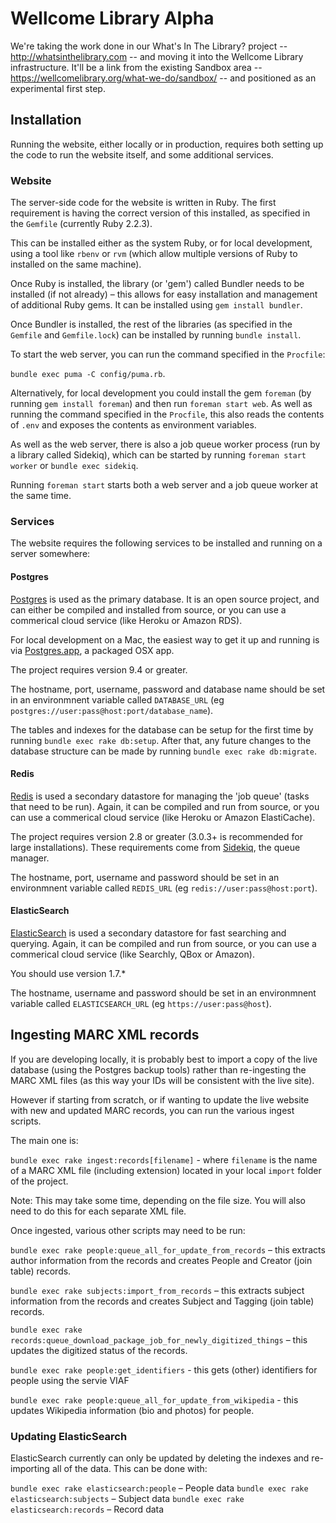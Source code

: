 # Wellcome Library Alpha

We're taking the work done in our What's In The Library? project -- http://whatsinthelibrary.com -- and moving it into the Wellcome Library infrastructure. It'll be a link from the existing Sandbox area -- https://wellcomelibrary.org/what-we-do/sandbox/ -- and positioned as an experimental first step.

## Installation

Running the website, either locally or in production, requires both setting up the code to run the website itself, and some additional services.

### Website

The server-side code for the website is written in Ruby. The first requirement is having the correct version of this installed, as specified in the `Gemfile` (currently Ruby 2.2.3).

This can be installed either as the system Ruby, or for local development, using a tool like `rbenv` or `rvm` (which allow multiple versions of Ruby to installed on the same machine).

Once Ruby is installed, the library (or 'gem') called Bundler needs to be installed (if not already) – this allows for easy installation and management of additional Ruby gems. It can be installed using `gem install bundler`.

Once Bundler is installed, the rest of the libraries (as specified in the `Gemfile` and `Gemfile.lock`) can be installed by running `bundle install`.

To start the web server, you can run the command specified in the `Procfile`:

`bundle exec puma -C config/puma.rb`.

Alternatively, for local development you could install the gem `foreman` (by running `gem install foreman`) and then run `foreman start web`. As well as running the command specified in the `Procfile`, this also reads the contents of `.env` and exposes the contents as environment variables.

As well as the web server, there is also a job queue worker process (run by a library called Sidekiq), which can be started by running `foreman start worker` or `bundle exec sidekiq`.

Running `foreman start` starts both a web server and a job queue worker at the same time.

### Services

The website requires the following services to be installed and running on a server somewhere:

#### Postgres

[Postgres](http://www.postgresql.org) is used as the primary database. It is an open source project, and can either be compiled and installed from source, or you can use a commerical cloud service (like Heroku or Amazon RDS).

For local development on a Mac, the easiest way to get it up and running is via [Postgres.app](http://postgresapp.com), a packaged OSX app.

The project requires version 9.4 or greater.

The hostname, port, username, password and database name should be set in an environmnent variable called `DATABASE_URL` (eg `postgres://user:pass@host:port/database_name`).

The tables and indexes for the database can be setup for the first time by running `bundle exec rake db:setup`. After that, any future changes to the database structure can be made by running `bundle exec rake db:migrate`.

#### Redis

[Redis](http://redis.io) is used a secondary datastore for managing the 'job queue' (tasks that need to be run). Again, it can be compiled and run from source, or you can use a commerical cloud service (like Heroku or Amazon ElastiCache).

The project requires version 2.8 or greater (3.0.3+ is recommended for large installations). These requirements come from [Sidekiq](https://github.com/mperham/sidekiq), the queue manager.

The hostname, port, username and password should be set in an environmnent variable called `REDIS_URL` (eg `redis://user:pass@host:port`).

#### ElasticSearch

[ElasticSearch](https://www.elastic.co) is used a secondary datastore for fast searching and querying.  Again, it can be compiled and run from source, or you can use a commerical cloud service (like Searchly, QBox or Amazon).

You should use version 1.7.*

The hostname, username and password should be set in an environmnent variable called `ELASTICSEARCH_URL` (eg `https://user:pass@host`).


## Ingesting MARC XML records

If you are developing locally, it is probably best to import a copy of the live database (using the Postgres backup tools) rather than re-ingesting the MARC XML files (as this way your IDs will be consistent with the live site).

However if starting from scratch, or if wanting to update the live website with new and updated MARC records, you can run the various ingest scripts.

The main one is:

`bundle exec rake ingest:records[filename]` - where `filename` is the name of a MARC XML file (including extension) located in your local `import` folder of the project.

Note: This may take some time, depending on the file size.  You will also need to do this for each separate XML file.

Once ingested, various other scripts may need to be run:

`bundle exec rake people:queue_all_for_update_from_records` – this extracts author information from the records and creates People and Creator (join table) records.

`bundle exec rake subjects:import_from_records` – this extracts subject information from the records and creates Subject and Tagging (join table) records.

`bundle exec rake records:queue_download_package_job_for_newly_digitized_things` – this updates the digitized status of the records.

`bundle exec rake people:get_identifiers` - this gets (other) identifiers for people using the servie VIAF

`bundle exec rake people:queue_all_for_update_from_wikipedia` - this updates Wikipedia information (bio and photos) for people.

### Updating ElasticSearch

ElasticSearch currently can only be updated by deleting the indexes and re-importing all of the data. This can be done with:

`bundle exec rake elasticsearch:people` – People data
`bundle exec rake elasticsearch:subjects` – Subject data
`bundle exec rake elasticsearch:records` – Record data